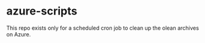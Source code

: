 # azure-scripts

This repo exists only for a scheduled cron job to clean up the olean archives on Azure.